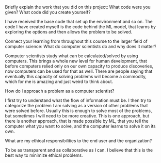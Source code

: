 Briefly explain the work that you did on this project: 
What code were you given? What code did you create yourself?

I have received the base code that set up the environment and so on. The code I have created myself is the code behind the ML model, that learns by exploring the options and then allows the problem to be solved.


Connect your learning from throughout this course to the larger field of computer science:
What do computer scientists do and why does it matter?

Computer scientists study what can be calculated/solved by using computers. This brings a whole new level for human development, that before computers relied only on our own capacity to produce discoveries, now computers can be used for that as well. There are people saying that eventually this capacity of solving problems will become a commodity, which for me is amazing and just weird to think about.


How do I approach a problem as a computer scientist?

I first try to understand what the flow of information must be. I then try to categorize the problem I am solving as a version of other problems that were solved before. Usually this is enough to solve most of the problems, but sometimes I will need to be more creative. This is one approach, but there is another approach, that is made possible by ML, that you tell the computer what you want to solve, and the computer learns to solve it on its own.


What are my ethical responsibilities to the end user and the organization?

To be as transparent and as collaborative as I can. I believe that this is the best way to minimize ethical problems.
